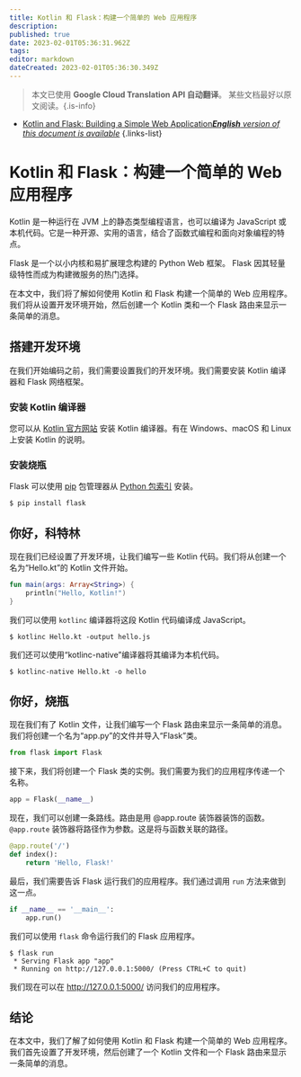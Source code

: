 ```yaml
---
title: Kotlin 和 Flask：构建一个简单的 Web 应用程序
description: 
published: true
date: 2023-02-01T05:36:31.962Z
tags: 
editor: markdown
dateCreated: 2023-02-01T05:36:30.349Z
---
```


> 本文已使用 **Google Cloud Translation API 自动翻译**。
某些文档最好以原文阅读。{.is-info}

- [Kotlin and Flask: Building a Simple Web Application***English** version of this document is available*](/en/Knowledge-base/Kotlin/kotlin-and-flask-building-a-simple-web-application)
{.links-list}



# Kotlin 和 Flask：构建一个简单的 Web 应用程序

Kotlin 是一种运行在 JVM 上的静态类型编程语言，也可以编译为 JavaScript 或本机代码。它是一种开源、实用的语言，结合了函数式编程和面向对象编程的特点。

Flask 是一个以小内核和易扩展理念构建的 Python Web 框架。 Flask 因其轻量级特性而成为构建微服务的热门选择。

在本文中，我们将了解如何使用 Kotlin 和 Flask 构建一个简单的 Web 应用程序。我们将从设置开发环境开始，然后创建一个 Kotlin 类和一个 Flask 路由来显示一条简单的消息。

## 搭建开发环境

在我们开始编码之前，我们需要设置我们的开发环境。我们需要安装 Kotlin 编译器和 Flask 网络框架。

### 安装 Kotlin 编译器

您可以从 [Kotlin 官方网站](https://kotlinlang.org/) 安装 Kotlin 编译器。有在 Windows、macOS 和 Linux 上安装 Kotlin 的说明。

### 安装烧瓶

Flask 可以使用 [pip](https://pip.pypa.io/en/stable/) 包管理器从 [Python 包索引](https://pypi.org/) 安装。

```
$ pip install flask
```

## 你好，科特林

现在我们已经设置了开发环境，让我们编写一些 Kotlin 代码。我们将从创建一个名为“Hello.kt”的 Kotlin 文件开始。

```kotlin
fun main(args: Array<String>) {
    println("Hello, Kotlin!")
}
```

我们可以使用 `kotlinc` 编译器将这段 Kotlin 代码编译成 JavaScript。

```
$ kotlinc Hello.kt -output hello.js
```

我们还可以使用“kotlinc-native”编译器将其编译为本机代码。

```
$ kotlinc-native Hello.kt -o hello
```

## 你好，烧瓶

现在我们有了 Kotlin 文件，让我们编写一个 Flask 路由来显示一条简单的消息。我们将创建一个名为“app.py”的文件并导入“Flask”类。

```python
from flask import Flask
```

接下来，我们将创建一个 Flask 类的实例。我们需要为我们的应用程序传递一个名称。

```python
app = Flask(__name__)
```

现在，我们可以创建一条路线。路由是用 @app.route 装饰器装饰的函数。 `@app.route` 装饰器将路径作为参数。这是将与函数关联的路径。

```python
@app.route('/')
def index():
    return 'Hello, Flask!'
```

最后，我们需要告诉 Flask 运行我们的应用程序。我们通过调用 `run` 方法来做到这一点。

```python
if __name__ == '__main__':
    app.run()
```

我们可以使用 `flask` 命令运行我们的 Flask 应用程序。

```
$ flask run
 * Serving Flask app "app"
 * Running on http://127.0.0.1:5000/ (Press CTRL+C to quit)
```

我们现在可以在 http://127.0.0.1:5000/ 访问我们的应用程序。

## 结论

在本文中，我们了解了如何使用 Kotlin 和 Flask 构建一个简单的 Web 应用程序。我们首先设置了开发环境，然后创建了一个 Kotlin 文件和一个 Flask 路由来显示一条简单的消息。